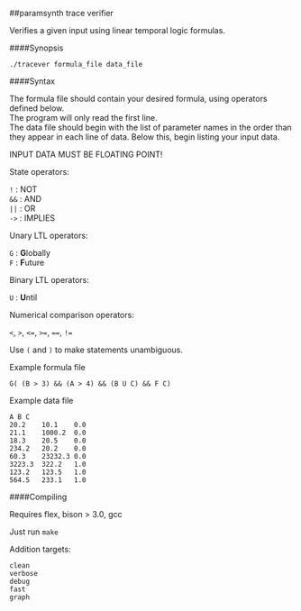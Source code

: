 ##paramsynth trace verifier

Verifies a given input using linear temporal logic formulas.

####Synopsis

`./tracever formula_file data_file`

####Syntax 

The formula file should contain your desired formula, using operators defined below.       
The program will only read the first line.      
The data file should begin with the list of parameter names in the order than they appear in each line of data.
Below this, begin listing your input data. 

INPUT DATA MUST BE FLOATING POINT!

State operators:

`!`	: NOT    
`&&`	: AND    
`||`    : OR     
`->`    : IMPLIES       

Unary LTL operators:

`G`     : **G**lobally    
`F`     : **F**uture    

Binary LTL operators:

`U`     : **U**ntil     

Numerical comparison operators:

`<`, `>`, `<=`, `>=`, `==`, `!=`     


Use `(` and `)` to make statements unambiguous.

Example formula file

```
G( (B > 3) && (A > 4) && (B U C) && F C)
```

Example data file
```
A B C 
20.2 	10.1 	0.0 
21.1 	1000.2 	0.0 
18.3	20.5 	0.0 
234.2 	20.2 	0.0 
60.3 	23232.3 0.0 
3223.3 	322.2 	1.0 
123.2 	123.5 	1.0 
564.5 	233.1 	1.0 
```

####Compiling

Requires flex, bison > 3.0, gcc

Just run `make`

Addition targets:
```
clean
verbose
debug
fast
graph
```


